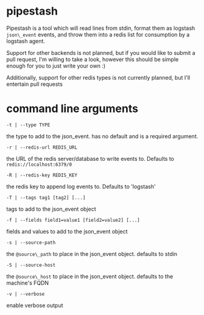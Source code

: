 # pipestash

Pipestash is a tool which will read lines from stdin, format them as logstash `json\_event` events, and throw them into a redis list for consumption by a logstash agent.

Support for other backends is not planned, but if you would like to submit a pull request, I'm willing to take a look, however this should be simple enough for you to just write your own :)

Additionally, support for other redis types is not currently planned, but I'll entertain pull requests

# command line arguments

	-t | --type TYPE

the type to add to the json\_event. has no default and is a required argument.

	-r | --redis-url REDIS_URL

the URL of the redis server/database to write events to. Defaults to `redis://localhost:6379/0`

	-R | --redis-key REDIS_KEY

the redis key to append log events to. Defaults to 'logstash'

	-T | --tags tag1 [tag2] [...]

tags to add to the json\_event object

	-f | --fields field1=value1 [field2=value2] [...]

fields and values to add to the json\_event object

	-s | --source-path

the `@source\_path` to place in the json\_event object. defaults to stdin

	-S | --source-host

the `@source\_host` to place in the json\_event object. defaults to the machine's FQDN

	-v | --verbose

enable verbose output
